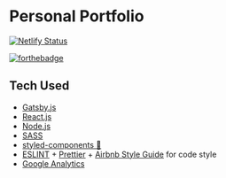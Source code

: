 # Personal Portfolio


[![Netlify Status](https://api.netlify.com/api/v1/badges/6690fb02-7781-47fa-b79a-689b56eebdb2/deploy-status)](https://app.netlify.com/sites/quintonj/deploys)


[![forthebadge](https://forthebadge.com/images/badges/built-with-love.svg)](http://forthebadge.com)


## Tech Used
+ [Gatsby.js](https://www.gatsbyjs.org/)
+ [React.js](https://reactjs.org/)
+ [Node.js](https://nodejs.org/en/)
+ [SASS](https://sass-lang.com/)
+ [styled-components 💅](https://www.styled-components.com/)
+ [ESLINT](https://eslint.org/) + [Prettier](https://prettier.io/) + [Airbnb Style Guide](https://github.com/airbnb/javascript/tree/master/react) for code style
+ [Google Analytics](https://analytics.google.com/analytics/web/)
